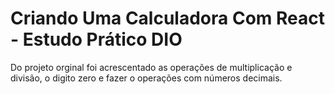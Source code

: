 # Criando Uma Calculadora Com React - Estudo Prático DIO

Do projeto orginal foi acrescentado as operações de multiplicação e divisão, o digito zero e fazer o operações com números decimais.

